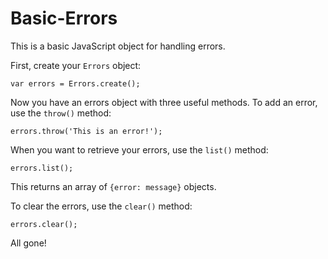 Basic-Errors
============

This is a basic JavaScript object for handling errors.

First, create your ```Errors``` object:
```
var errors = Errors.create();
```
Now you have an errors object with three useful methods. To add an error, use the ```throw()``` method:
```
errors.throw('This is an error!');
```
When you want to retrieve your errors, use the ```list()``` method:
```
errors.list();
```
This returns an array of ```{error: message}``` objects.

To clear the errors, use the ```clear()``` method:
```
errors.clear();
```
All gone!
